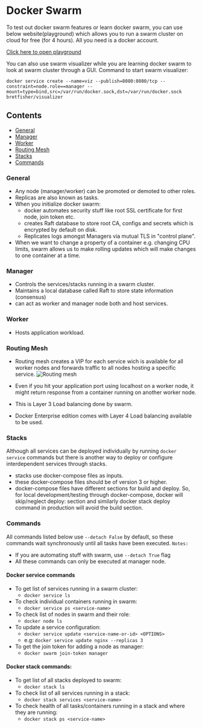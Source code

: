 # Docker Swarm

To test out docker swarm features or learn docker swarm, you can use below website(playground)
which allows you to run a swarm cluster on cloud for free (for 4 hours). All you need is a docker
account. 

[Click here to open playground](https://labs.play-with-docker.com/)

You can also use swarm visualizer while you are learning docker swarm to look at swarm cluster through a GUI.
Command to start swarm visualizer:

```docker service create --name=viz --publish=8080:8080/tcp --constraint=node.role==manager --mount=type=bind,src=/var/run/docker.sock,dst=/var/run/docker.sock bretfisher/visualizer```

## Contents

- [General](#General)
- [Manager](#Manager)
- [Worker](#Worker)
- [Routing Mesh](#Routing-mesh)
- [Stacks](#Stacks)
- [Commands](#Commands)

### General

- Any node (manager/worker) can be promoted or demoted to other roles.
- Replicas are also known as tasks. 
- When you initialize docker swarm:
    - docker automates security stuff like root SSL certificate for first node, join token etc.
    - creates Raft database to store root CA, configs and secrets which is encrypted by default on disk.
    - Replicates logs amongst Managers via mutual TLS in "control plane".
- When we want to change a property of a container e.g. changing CPU limits, swarm allows us to make rolling updates which will make changes to one container at a time.

### Manager

- Controls the services/stacks running in a swarm cluster.
- Maintains a local database called Raft to store state information (consensus)
- can act as worker and manager node both and host services.

### Worker

- Hosts application workload.


### Routing Mesh

- Routing mesh creates a VIP for each service wich is available for all worker 
nodes and forwards traffic to all nodes hosting a specific service.
![Routing mesh](images/swarm-mesh.png)

- Even if you hit your application port using localhost on a worker node, it might return
response from a container running on another worker node. 
- This is Layer 3 Load balancing done by swarm.
- Docker Enterprise edition comes with Layer 4 Load balancing available to be used.

### Stacks

Although all services can be deployed individually by running ```docker service``` commands but
there is another way to deploy or configure interdependent services through stacks.

- stacks use docker-compose files as inputs.
- these docker-compose files should be of version 3 or higher.
- docker-compose files have different sections for build and deploy. So, for local development/testing
through docker-compose, docker will skip/neglect deploy: section and similarly docker stack deploy command in production will avoid the build section.

### Commands

All commands listed below use ```--detach False``` by default, so these commands
wait synchronously until all tasks have been executed. 
```Notes:``` 
- If you are automating stuff with swarm, use ```--detach True``` flag
- All these commands can only be executed at manager node.

#### Docker service commands
- To get list of services running in a swarm cluster:
    - ```docker service ls ```
- To check individual containers running in swarm:
    - ```docker service ps <service-name>```
- To check list of nodes in swarm and their role:
    - ```docker node ls```
- To update a service configuration:
    - ```docker service update <service-name-or-id> <OPTIONS>```
    - e.g: ```docker service update nginx --replicas 3```
- To get the join token for adding a node as manager:
    - ```docker swarm join-token manager```

#### Docker stack commands:

- To get list of all stacks deployed to swarm:
    - ```docker stack ls```
- To check list of all services running in a stack:
    - ```docker stack services <service-name>```
- To check health of all tasks/containers running in a stack and where they are running:
    - ```docker stack ps <service-name>```